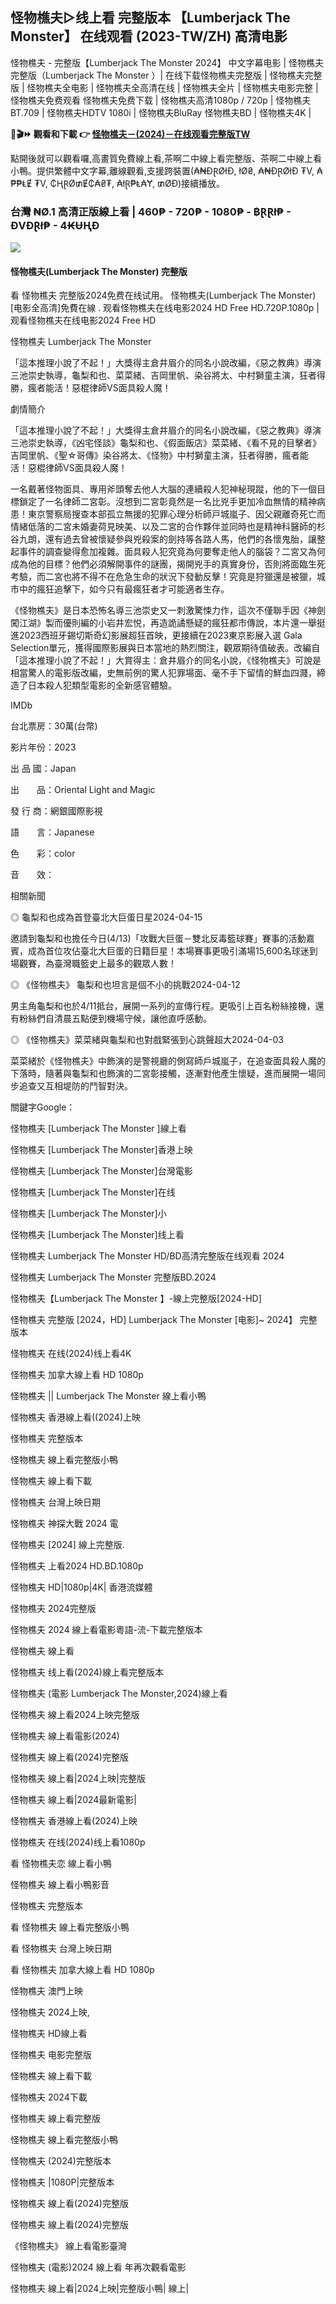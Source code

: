 <article class="markdown-body entry-content container-lg f5" itemprop="text"><div class="markdown-heading" dir="auto"><h1 class="heading-element" dir="auto">怪物樵夫▷线上看 完整版本 【Lumberjack The Monster】 在线观看 (2023-TW/ZH) 高清电影</h1><a></p>
<p dir="auto">怪物樵夫 - 完整版【Lumberjack The Monster 2024】 中文字幕电影 | 怪物樵夫完整版（Lumberjack The Monster ）| 在线下载怪物樵夫完整版 | 怪物樵夫完整版 | 怪物樵夫全电影 | 怪物樵夫全高清在线 | 怪物樵夫全片 | 怪物樵夫电影完整 | 怪物樵夫免费观看 怪物樵夫免费下载 | 怪物樵夫高清1080p / 720p | 怪物樵夫BT.709 | 怪物樵夫HDTV 1080i | 怪物樵夫BluRay 怪物樵夫BD | 怪物樵夫4K |</p>
<p dir="auto"><strong>🔴🎬⏩ 觀看和下載 👉 <a href="https://zinflix.com/zh/movie/1137142" rel="nofollow">怪物樵夫－(2024)－在线观看完整版TW</a></strong></p>
<p dir="auto">點開後就可以觀看囉,高畫質免費線上看,茶啊二中線上看完整版、茶啊二中線上看小鴨。提供繁體中文字幕,離線觀看,支援跨裝置(₳₦ĐⱤØłĐ, łØ₴, ₳₦ĐⱤØłĐ ₮V, ₳₱₱ⱠɆ ₮V, ₵ⱧⱤØ₥Ɇ₵₳₴₮, ₳łⱤ₱Ⱡ₳Ɏ, ₥ØĐ)接續播放。</p>
<article class="markdown-body entry-content container-lg f5" itemprop="text"><div class="markdown-heading" dir="auto"><h1 class="heading-element" dir="auto">台灣 ₦Ø.1 高清正版線上看 | 460₱ - 720₱ - 1080₱ - ฿ⱤⱤł₱ - ĐVĐⱤł₱ - 4₭ɄⱧĐ</h1><a></p>
<img src="https://news.agentm.tw/wp-content/uploads/GJKCfsLa8AExxNU-750x422.jpg" />
<article class="markdown-body entry-content container-lg f5" itemprop="text"><div class="markdown-heading" dir="auto"><h1 class="heading-element" dir="auto">怪物樵夫(Lumberjack The Monster) 完整版</h1><a></p>
<p dir="auto">看 怪物樵夫 完整版2024免费在线试用。 怪物樵夫(Lumberjack The Monster)[电影全高清]免費在線 . 观看怪物樵夫在线电影2024 HD Free HD.720P.1080p | 观看怪物樵夫在线电影2024 Free HD</p>
<p dir="auto">怪物樵夫 Lumberjack The Monster</p>
<p dir="auto">「這本推理小說了不起！」大獎得主倉井眉介的同名小說改編，《惡之教典》導演三池崇史執導，龜梨和也、菜菜緒、吉岡里帆、染谷將太、中村獅童主演，狂者得勝，瘋者能活！惡棍律師VS面具殺人魔！</p>
<p dir="auto">劇情簡介</p>
<p dir="auto">「這本推理小說了不起！」大獎得主倉井眉介的同名小說改編，《惡之教典》導演三池崇史執導，《凶宅怪談》龜梨和也、《假面飯店》菜菜緒、《看不見的目擊者》吉岡里帆、《聖☆哥傳》染谷將太、《怪物》中村獅童主演，狂者得勝，瘋者能活！惡棍律師VS面具殺人魔！</p>
<p dir="auto">一名戴著怪物面具、專用斧頭奪去他人大腦的連續殺人犯神秘現蹤，他的下一個目標鎖定了一名律師二宮彰。沒想到二宮彰竟然是一名比兇手更加冷血無情的精神病患！東京警察局搜查本部孤立無援的犯罪心理分析師戸城嵐子、因父親離奇死亡而情緒低落的二宮未婚妻荷見映美、以及二宮的合作夥伴並同時也是精神科醫師的杉谷九朗，還有過去曾被懷疑參與兇殺案的劍持等各路人馬，他們的各懷鬼胎，讓整起事件的調查變得愈加複雜。面具殺人犯究竟為何要奪走他人的腦袋？二宮又為何成為他的目標？他們必須解開事件的謎團，揭開兇手的真實身份，否則將面臨生死考驗，而二宮也將不得不在危急生命的狀況下發動反擊！究竟是狩獵還是被獵，城市中的瘋狂追擊下，如今只有最瘋狂者才可能適者生存。</p>
<p dir="auto">《怪物樵夫》是日本恐怖名導三池崇史又一刺激驚悚力作，這次不僅聯手因《神劍闖江湖》製而優則編的小岩井宏悦，再造詭譎懸疑的瘋狂都市傳說，本片還一舉挺進2023西班牙錫切斯奇幻影展超狂首映，更接續在2023東京影展入選 Gala Selection單元，獲得國際影展與日本當地的熱烈關注，觀眾期待值破表。改編自「這本推理小說了不起！」大賞得主：倉井眉介的同名小說，《怪物樵夫》可說是相當驚人的電影版改編，史無前例的驚人犯罪場面、毫不手下留情的鮮血四濺，締造了日本殺人犯類型電影的全新感官體驗。</p>
<p dir="auto">IMDb</p>
<p dir="auto">台北票房：30萬(台幣)</p>
<p dir="auto">影片年份：2023</p>
<p dir="auto">出  品  國：Japan</p>
<p dir="auto">出　　品：Oriental Light and Magic</p>
<p dir="auto">發  行  商：網銀國際影視</p>
<p dir="auto">語　　言：Japanese</p>
<p dir="auto">色　　彩：color</p>
<p dir="auto">音　　效：</p>
<p dir="auto">相關新聞</p>
<p dir="auto">◎ 龜梨和也成為首登臺北大巨蛋日星2024-04-15</p>
<p dir="auto">邀請到龜梨和也擔任今日(4/13)「攻戰大巨蛋－雙北反毒籃球賽」賽事的活動嘉賓，成為首位攻佔臺北大巨蛋的日籍巨星！本場賽事更吸引滿場15,600名球迷到場觀賽，為臺灣職籃史上最多的觀眾人數！</p>
<p dir="auto">◎ 《怪物樵夫》 龜梨和也坦言是個不小的挑戰2024-04-12</p>
<p dir="auto">男主角龜梨和也於4/11抵台，展開一系列的宣傳行程。更吸引上百名粉絲接機，還有粉絲們自清晨五點便到機場守候，讓他直呼感動。</p>
<p dir="auto">◎ 《怪物樵夫》菜菜緒與龜梨和也對戲緊張到心跳聲超大2024-04-03</p>
<p dir="auto">菜菜緒於《怪物樵夫》中飾演的是警視廳的側寫師戶城嵐子，在追查面具殺人魔的下落時，隨著與龜梨和也飾演的二宮彰接觸，逐漸對他產生懷疑，進而展開一場同步追查又互相堤防的鬥智對決。</p>
<p dir="auto">關鍵字Google：</p>
<p dir="auto">怪物樵夫 [Lumberjack The Monster ]線上看</p>
<p dir="auto">怪物樵夫 [Lumberjack The Monster]香港上映</p>
<p dir="auto">怪物樵夫 [Lumberjack The Monster]台灣電影</p>
<p dir="auto">怪物樵夫 [Lumberjack The Monster]在线</p>
<p dir="auto">怪物樵夫 [Lumberjack The Monster]小</p>
<p dir="auto">怪物樵夫 [Lumberjack The Monster]线上看</p>
<p dir="auto">怪物樵夫 Lumberjack The Monster HD/BD高清完整版在线观看 2024</p>
<p dir="auto">怪物樵夫 Lumberjack The Monster 完整版BD.2024</p>
<p dir="auto">怪物樵夫【Lumberjack The Monster 】-線上完整版[2024-HD]</p>
<p dir="auto">怪物樵夫 完整版 [2024，HD] Lumberjack The Monster [电影]~ 2024】 完整版本</p>
<p dir="auto">怪物樵夫 在线(2024)线上看4K</p>
<p dir="auto">怪物樵夫 加拿大線上看 HD 1080p</p>
<p dir="auto">怪物樵夫 || Lumberjack The Monster 線上看小鴨</p>
<p dir="auto">怪物樵夫 香港線上看((2024)上映</p>
<p dir="auto">怪物樵夫 完整版本</p>
<p dir="auto">怪物樵夫 線上看完整版小鴨</p>
<p dir="auto">怪物樵夫 線上看下載</p>
<p dir="auto">怪物樵夫 台灣上映日期</p>
<p dir="auto">怪物樵夫 神探大戰 2024 電</p>
<p dir="auto">怪物樵夫 [2024] 線上完整版.</p>
<p dir="auto">怪物樵夫 上看2024 HD.BD.1080p</p>
<p dir="auto">怪物樵夫 HD|1080p|4K| 香港流媒體</p>
<p dir="auto">怪物樵夫 2024完整版</p>
<p dir="auto">怪物樵夫 2024 線上看電影粵語-流-下載完整版本</p>
<p dir="auto">怪物樵夫 線上看</p>
<p dir="auto">怪物樵夫 线上看(2024)線上看完整版本</p>
<p dir="auto">怪物樵夫 (電影 Lumberjack The Monster,2024)線上看</p>
<p dir="auto">怪物樵夫 線上看2024上映完整版</p>
<p dir="auto">怪物樵夫 線上看電影(2024)</p>
<p dir="auto">怪物樵夫 線上看(2024)完整版</p>
<p dir="auto">怪物樵夫 線上看|2024上映|完整版</p>
<p dir="auto">怪物樵夫 線上看|2024最新電影|</p>
<p dir="auto">怪物樵夫 香港線上看(2024)上映</p>
<p dir="auto">怪物樵夫 在线(2024)线上看1080p</p>
<p dir="auto">看 怪物樵夫恋 線上看小鴨</p>
<p dir="auto">怪物樵夫 線上看小鴨影音</p>
<p dir="auto">怪物樵夫 完整版本</p>
<p dir="auto">看 怪物樵夫 線上看完整版小鴨</p>
<p dir="auto">看 怪物樵夫 台灣上映日期</p>
<p dir="auto">看 怪物樵夫 加拿大線上看 HD 1080p</p>
<p dir="auto">怪物樵夫 澳門上映</p>
<p dir="auto">怪物樵夫 2024上映,</p>
<p dir="auto">怪物樵夫 HD線上看</p>
<p dir="auto">怪物樵夫 电影完整版</p>
<p dir="auto">怪物樵夫 線上看下載</p>
<p dir="auto">怪物樵夫 2024下載</p>
<p dir="auto">怪物樵夫 線上看完整版</p>
<p dir="auto">怪物樵夫 線上看完整版小鴨</p>
<p dir="auto">怪物樵夫 (2024)完整版本</p>
<p dir="auto">怪物樵夫 |1080P|完整版本</p>
<p dir="auto">怪物樵夫 線上看(2024)完整版</p>
<p dir="auto">怪物樵夫 線上看(2024)完整版</p>
<p dir="auto">《怪物樵夫》 線上看電影臺灣</p>
<p dir="auto">怪物樵夫 (電影)2024 線上看 年再次觀看電影</p>
<p dir="auto">怪物樵夫 線上看|2024上映|完整版小鴨| 線上|</p>

